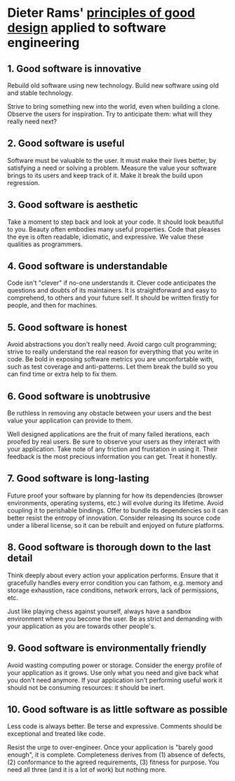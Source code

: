 # Dieter Rams' [principles of good design](https://ifworlddesignguide.com/design-specials/dieter-rams-10-principles-for-good-design) applied to software engineering

## 1. Good software is innovative

Rebuild old software using new technology. Build new software using old and stable technology.

Strive to bring something new into the world, even when building a clone. Observe the users for inspiration. Try to anticipate them: what will they really need next? 

## 2. Good software is useful

Software must be valuable to the user. It must make their lives better, by satisfying a need or solving a problem. Measure the value your software brings to its users and keep track of it. Make it break the build upon regression.

## 3. Good software is aesthetic

Take a moment to step back and look at your code. It should look beautiful to you. Beauty often embodies many useful properties. Code that pleases the eye is often readable, idiomatic, and expressive. We value these qualities as programmers.

## 4. Good software is understandable

Code isn't "clever" if no-one understands it. Clever code anticipates the questions and doubts of its maintainers. It is straightforward and easy to comprehend, to others and your future self. It should be written firstly for people, and then for machines.

## 5. Good software is honest

Avoid abstractions you don't really need. Avoid cargo cult programming; strive to really understand the real reason for everything that you write in code. Be bold in exposing software metrics you are unconfortable with, such as test coverage and anti-patterns. Let them break the build so you can find time or extra help to fix them.

## 6. Good software is unobtrusive

Be ruthless in removing any obstacle between your users and the best value your application can provide to them.

Well designed applications are the fruit of many failed iterations, each proofed by real users. Be sure to observe your users as they interact with your application. Take note of any friction and frustation in using it. Their feedback is the most precious information you can get. Treat it honestly.

## 7. Good software is long-lasting

Future proof your software by planning for how its dependencies (browser environments, operating systems, etc.) will evolve during its lifetime. Avoid coupling it to perishable bindings. Offer to bundle its dependencies so it can better resist the entropy of innovation. Consider releasing its source code under a liberal license, so it can be rebuilt and enjoyed on future platforms.

## 8. Good software is thorough down to the last detail

Think deeply about every action your application performs. Ensure that it gracefully handles every error condition you can fathom, e.g. memory and storage exhaustion, race conditions, network errors, lack of permissions, etc.

Just like playing chess against yourself, always have a sandbox environment where you become the user. Be as strict and demanding with your application as you are towards other people's.

## 9. Good software is environmentally friendly

Avoid wasting computing power or storage. Consider the energy profile of your application as it grows. Use only what you need and give back what you don't need anymore. If your application isn't performing useful work it should not be consuming resources: it should be inert. 

## 10. Good software is as little software as possible

Less code is always better. Be terse and expressive. Comments should be exceptional and treated like code. 

Resist the urge to over-engineer. Once your application is "barely good enough", it is complete. Completeness derives from (1) absence of defects, (2) conformance to the agreed requirements, (3) fitness for purpose. You need all three (and it is a lot of work) but nothing more.
